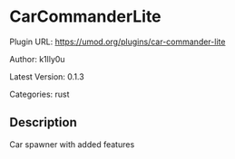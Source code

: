 # CarCommanderLite

Plugin URL: https://umod.org/plugins/car-commander-lite

Author: k1lly0u

Latest Version: 0.1.3

Categories: rust

## Description

Car spawner with added features
